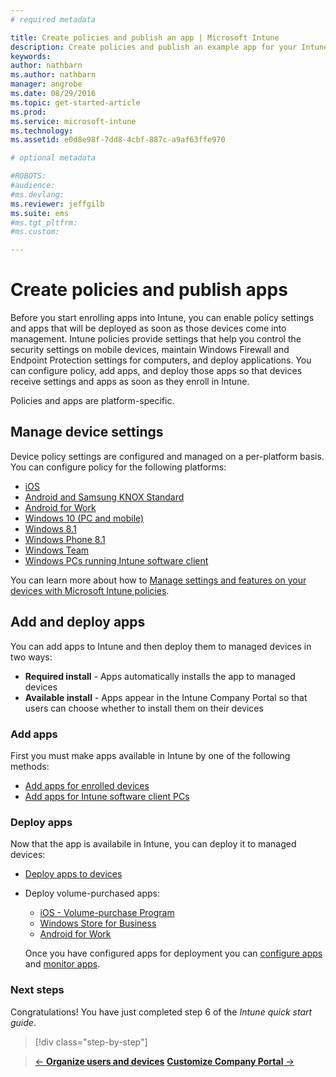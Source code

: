 ```yaml
---
# required metadata

title: Create policies and publish an app | Microsoft Intune
description: Create policies and publish an example app for your Intune subscription
keywords:
author: nathbarnms.author: nathbarn
manager: angrobe
ms.date: 08/29/2016
ms.topic: get-started-article
ms.prod:
ms.service: microsoft-intune
ms.technology:
ms.assetid: e0d8e98f-7dd8-4cbf-887c-a9af63ffe970

# optional metadata

#ROBOTS:
#audience:
#ms.devlang:
ms.reviewer: jeffgilb
ms.suite: ems
#ms.tgt_pltfrm:
#ms.custom:

---
```


# Create policies and publish apps
Before you start enrolling apps into Intune, you can enable policy settings and apps that will be deployed as soon as those devices come into management. Intune policies provide settings that help you control the security settings on mobile devices, maintain Windows Firewall and Endpoint Protection settings for computers, and deploy applications. You can configure policy, add apps, and deploy those apps so that devices receive settings and apps as soon as they enroll in Intune.

Policies and apps are platform-specific.

## Manage device settings

 Device policy settings are configured and managed on a per-platform basis. You can configure policy for the following platforms:

- [iOS](ios-policy-settings-in-microsoft-intune.md)
- [Android and Samsung KNOX Standard](android-policy-settings-in-microsoft-intune.md)
- [Android for Work](android-for-work-policy-settings-in-microsoft-intune.md)
- [Windows 10 (PC and mobile)](windows-10-policy-settings-in-microsoft-intune.md)
- [Windows 8.1](windows-configuration-policy-settings-in-microsoft-intune.md)
- [Windows Phone 8.1](windows-phone-8-1-policy-settings-in-microsoft-intune.md)
- [Windows Team](windows-team-configuration-policy-settings-in-microsoft-intune.md)
- [Windows PCs running Intune software client](policies-to-protect-windows-pcs-in-microsoft-intune.md)

You can learn more about how to [Manage settings and features on your devices with Microsoft Intune policies](/Intune/deploy-use/manage-settings-and-features-on-your-devices-with-microsoft-intune-policies).

## Add and deploy apps

You can add apps to Intune and then deploy them to managed devices in two ways:
- **Required install** - Apps automatically installs the app to managed devices
- **Available install** - Apps appear in the Intune Company Portal so that users can choose whether to install them on their devices

### Add apps

First you must make apps available in Intune by one of the following methods:
- [Add apps for enrolled devices](add-apps-for-mobile-devices-in-microsoft-intune.md)
- [Add apps for Intune software client PCs](add-apps-for-windows-pcs-in-microsoft-intune.md)

### Deploy apps

Now that the app is availabile in Intune, you can deploy it to managed devices:
- [Deploy apps to devices](deploy-apps-in-microsoft-intune.md)
- Deploy volume-purchased apps:
	- [iOS - Volume-purchase Program](manage-ios-apps-you-purchased-through-a-volume-purchase-program-with-microsoft-intune.md)
	- [Windows Store for Business](manage-apps-you-purchased-from-the-windows-store-for-business-with-microsoft-intune.md)
	- [Android for Work](https://docs.microsoft.com/en-us/Intune/deploy-use/android-for-work-apps.md)

	Once you have configured apps for deployment you can [configure apps](update-apps-using-microsoft-intune.md) and [monitor apps](monitor-apps-in-microsoft-intune.md).


### Next steps
Congratulations! You have just completed step 6 of the *Intune quick start guide*.

>[!div class="step-by-step"]

>[&larr; **Organize users and devices**](.\start-with-a-paid-subscription-to-microsoft-intune-step-5.md)       [**Customize Company Portal** &rarr;](.\start-with-a-paid-subscription-to-microsoft-intune-step-7.md)  
